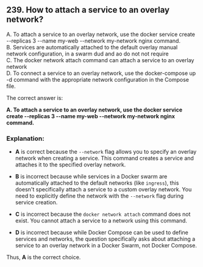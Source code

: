 ## 239. How to attach a service to an overlay network?
A. To attach a service to an overlay network, use the docker service create --replicas 3 --name my-web --network my-network nginx command.  
B. Services are automatically attached to the default overlay manual network configuration, in a swarm dud and ao do not not require  
C. The docker network attach command can attach a service to an overlay network  
D. To connect a service to an overlay network, use the docker-compose up -d command with the appropriate network configuration in the Compose file.  

The correct answer is:

**A. To attach a service to an overlay network, use the docker service create --replicas 3 --name my-web --network my-network nginx command.**

### Explanation:
- **A** is correct because the `--network` flag allows you to specify an overlay network when creating a service. This command creates a service and attaches it to the specified overlay network.
  
- **B** is incorrect because while services in a Docker swarm are automatically attached to the default networks (like `ingress`), this doesn't specifically attach a service to a custom overlay network. You need to explicitly define the network with the `--network` flag during service creation.

- **C** is incorrect because the `docker network attach` command does not exist. You cannot attach a service to a network using this command.

- **D** is incorrect because while Docker Compose can be used to define services and networks, the question specifically asks about attaching a service to an overlay network in a Docker Swarm, not Docker Compose.

Thus, **A** is the correct choice.

